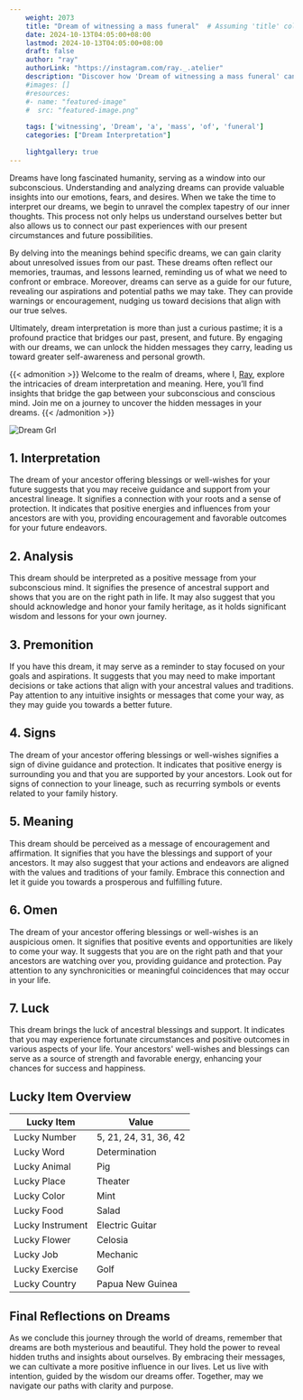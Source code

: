 ```yaml
---
    weight: 2073
    title: "Dream of witnessing a mass funeral"  # Assuming 'title' column exists
    date: 2024-10-13T04:05:00+08:00
    lastmod: 2024-10-13T04:05:00+08:00
    draft: false
    author: "ray"
    authorLink: "https://instagram.com/ray._.atelier"
    description: "Discover how 'Dream of witnessing a mass funeral' can interpret your future and uncover its significant meanings in your life."
    #images: []
    #resources:
    #- name: "featured-image"
    #  src: "featured-image.png"
    
    tags: ['witnessing', 'Dream', 'a', 'mass', 'of', 'funeral']
    categories: ["Dream Interpretation"]
    
    lightgallery: true
---
```

    
Dreams have long fascinated humanity, serving as a window into our subconscious. Understanding and analyzing dreams can provide valuable insights into our emotions, fears, and desires. When we take the time to interpret our dreams, we begin to unravel the complex tapestry of our inner thoughts. This process not only helps us understand ourselves better but also allows us to connect our past experiences with our present circumstances and future possibilities.

By delving into the meanings behind specific dreams, we can gain clarity about unresolved issues from our past. These dreams often reflect our memories, traumas, and lessons learned, reminding us of what we need to confront or embrace. Moreover, dreams can serve as a guide for our future, revealing our aspirations and potential paths we may take. They can provide warnings or encouragement, nudging us toward decisions that align with our true selves.

Ultimately, dream interpretation is more than just a curious pastime; it is a profound practice that bridges our past, present, and future. By engaging with our dreams, we can unlock the hidden messages they carry, leading us toward greater self-awareness and personal growth.

{{< admonition >}}
Welcome to the realm of dreams, where I, [Ray](https://instagram.com/ray._.atelier), explore the intricacies of dream interpretation and meaning. Here, you’ll find insights that bridge the gap between your subconscious and conscious mind. Join me on a journey to uncover the hidden messages in your dreams.
{{< /admonition >}}

![Dream Grl](https://cdn.pixabay.com/photo/2017/11/02/03/35/gothic-2910057_1280.jpg "Dream Grl")

## 1. Interpretation
 The dream of your ancestor offering blessings or well-wishes for your future suggests that you may receive guidance and support from your ancestral lineage. It signifies a connection with your roots and a sense of protection. It indicates that positive energies and influences from your ancestors are with you, providing encouragement and favorable outcomes for your future endeavors. 

## 2. Analysis
 This dream should be interpreted as a positive message from your subconscious mind. It signifies the presence of ancestral support and shows that you are on the right path in life. It may also suggest that you should acknowledge and honor your family heritage, as it holds significant wisdom and lessons for your own journey.

## 3. Premonition
 If you have this dream, it may serve as a reminder to stay focused on your goals and aspirations. It suggests that you may need to make important decisions or take actions that align with your ancestral values and traditions. Pay attention to any intuitive insights or messages that come your way, as they may guide you towards a better future.

## 4. Signs
 The dream of your ancestor offering blessings or well-wishes signifies a sign of divine guidance and protection. It indicates that positive energy is surrounding you and that you are supported by your ancestors. Look out for signs of connection to your lineage, such as recurring symbols or events related to your family history.

## 5. Meaning
 This dream should be perceived as a message of encouragement and affirmation. It signifies that you have the blessings and support of your ancestors. It may also suggest that your actions and endeavors are aligned with the values and traditions of your family. Embrace this connection and let it guide you towards a prosperous and fulfilling future.

## 6. Omen
 The dream of your ancestor offering blessings or well-wishes is an auspicious omen. It signifies that positive events and opportunities are likely to come your way. It suggests that you are on the right path and that your ancestors are watching over you, providing guidance and protection. Pay attention to any synchronicities or meaningful coincidences that may occur in your life.

## 7. Luck
 This dream brings the luck of ancestral blessings and support. It indicates that you may experience fortunate circumstances and positive outcomes in various aspects of your life. Your ancestors' well-wishes and blessings can serve as a source of strength and favorable energy, enhancing your chances for success and happiness.

## Lucky Item Overview
| Lucky Item          | Value              |
|---------------|--------------------|
| Lucky Number        | 5, 21, 24, 31, 36, 42  |
| Lucky Word          | Determination |
| Lucky Animal        | Pig |
| Lucky Place         | Theater     |
| Lucky Color         | Mint     |
| Lucky Food          | Salad      |
| Lucky Instrument    | Electric Guitar |
| Lucky Flower        | Celosia    |
| Lucky Job           | Mechanic       |
| Lucky Exercise      | Golf  |
| Lucky Country       | Papua New Guinea    |


##  Final Reflections on Dreams

As we conclude this journey through the world of dreams, remember that dreams are both mysterious and beautiful. They hold the power to reveal hidden truths and insights about ourselves. By embracing their messages, we can cultivate a more positive influence in our lives. Let us live with intention, guided by the wisdom our dreams offer. Together, may we navigate our paths with clarity and purpose.
